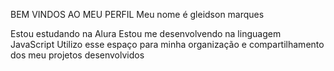    BEM VINDOS AO MEU PERFIL
Meu nome é gleidson marques

Estou estudando na Alura
Estou me desenvolvendo na linguagem JavaScript
Utilizo esse espaço para minha organização e compartilhamento dos meu projetos desenvolvidos

